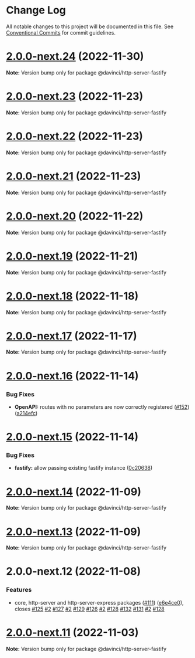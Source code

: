 # Change Log

All notable changes to this project will be documented in this file.
See [Conventional Commits](https://conventionalcommits.org) for commit guidelines.

# [2.0.0-next.24](https://github.com/HPInc/davinci/compare/@davinci/http-server-fastify@2.0.0-next.23...@davinci/http-server-fastify@2.0.0-next.24) (2022-11-30)

**Note:** Version bump only for package @davinci/http-server-fastify





# [2.0.0-next.23](https://github.com/HPInc/davinci/compare/@davinci/http-server-fastify@2.0.0-next.22...@davinci/http-server-fastify@2.0.0-next.23) (2022-11-23)

**Note:** Version bump only for package @davinci/http-server-fastify





# [2.0.0-next.22](https://github.com/HPInc/davinci/compare/@davinci/http-server-fastify@2.0.0-next.21...@davinci/http-server-fastify@2.0.0-next.22) (2022-11-23)

**Note:** Version bump only for package @davinci/http-server-fastify





# [2.0.0-next.21](https://github.com/HPInc/davinci/compare/@davinci/http-server-fastify@2.0.0-next.20...@davinci/http-server-fastify@2.0.0-next.21) (2022-11-23)

**Note:** Version bump only for package @davinci/http-server-fastify





# [2.0.0-next.20](https://github.com/HPInc/davinci/compare/@davinci/http-server-fastify@2.0.0-next.19...@davinci/http-server-fastify@2.0.0-next.20) (2022-11-22)

**Note:** Version bump only for package @davinci/http-server-fastify





# [2.0.0-next.19](https://github.com/HPInc/davinci/compare/@davinci/http-server-fastify@2.0.0-next.18...@davinci/http-server-fastify@2.0.0-next.19) (2022-11-21)

**Note:** Version bump only for package @davinci/http-server-fastify





# [2.0.0-next.18](https://github.com/HPInc/davinci/compare/@davinci/http-server-fastify@2.0.0-next.17...@davinci/http-server-fastify@2.0.0-next.18) (2022-11-18)

**Note:** Version bump only for package @davinci/http-server-fastify





# [2.0.0-next.17](https://github.com/HPInc/davinci/compare/@davinci/http-server-fastify@2.0.0-next.16...@davinci/http-server-fastify@2.0.0-next.17) (2022-11-17)

**Note:** Version bump only for package @davinci/http-server-fastify





# [2.0.0-next.16](https://github.com/HPInc/davinci/compare/@davinci/http-server-fastify@2.0.0-next.15...@davinci/http-server-fastify@2.0.0-next.16) (2022-11-14)


### Bug Fixes

* **OpenAPI:** routes with no parameters are now correctly registered ([#152](https://github.com/HPInc/davinci/issues/152)) ([a214efc](https://github.com/HPInc/davinci/commit/a214efc48caa4448dcc0125e6dffbd882638a476))





# [2.0.0-next.15](https://github.com/HPInc/davinci/compare/@davinci/http-server-fastify@2.0.0-next.14...@davinci/http-server-fastify@2.0.0-next.15) (2022-11-14)


### Bug Fixes

* **fastify:** allow passing existing fastify instance ([0c20638](https://github.com/HPInc/davinci/commit/0c20638193617b628bf74d32cdc0a107368780a8))





# [2.0.0-next.14](https://github.com/HPInc/davinci/compare/@davinci/http-server-fastify@2.0.0-next.13...@davinci/http-server-fastify@2.0.0-next.14) (2022-11-09)

**Note:** Version bump only for package @davinci/http-server-fastify





# [2.0.0-next.13](https://github.com/HPInc/davinci/compare/@davinci/http-server-fastify@2.0.0-next.12...@davinci/http-server-fastify@2.0.0-next.13) (2022-11-09)

**Note:** Version bump only for package @davinci/http-server-fastify





# 2.0.0-next.12 (2022-11-08)


### Features

* core, http-server and http-server-express packages ([#111](https://github.com/HPInc/davinci/issues/111)) ([e6e4ce0](https://github.com/HPInc/davinci/commit/e6e4ce0dcc81a3b44976cde471353f77ad872e65)), closes [#125](https://github.com/HPInc/davinci/issues/125) [#2](https://github.com/HPInc/davinci/issues/2) [#127](https://github.com/HPInc/davinci/issues/127) [#2](https://github.com/HPInc/davinci/issues/2) [#129](https://github.com/HPInc/davinci/issues/129) [#126](https://github.com/HPInc/davinci/issues/126) [#2](https://github.com/HPInc/davinci/issues/2) [#128](https://github.com/HPInc/davinci/issues/128) [#132](https://github.com/HPInc/davinci/issues/132) [#131](https://github.com/HPInc/davinci/issues/131) [#2](https://github.com/HPInc/davinci/issues/2) [#128](https://github.com/HPInc/davinci/issues/128)





# [2.0.0-next.11](https://github.com/HPInc/davinci/compare/@davinci/http-server-fastify@2.0.0-next.10...@davinci/http-server-fastify@2.0.0-next.11) (2022-11-03)

**Note:** Version bump only for package @davinci/http-server-fastify
